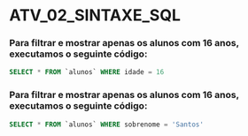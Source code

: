 # ATV_02_SINTAXE_SQL

### Para filtrar e mostrar apenas os alunos com 16 anos, executamos o seguinte código:
```sql
SELECT * FROM `alunos` WHERE idade = 16 
```

### Para filtrar e mostrar apenas os alunos com 16 anos, executamos o seguinte código:
```sql
SELECT * FROM `alunos` WHERE sobrenome = 'Santos' 
```

